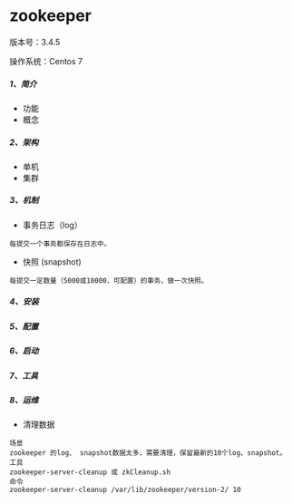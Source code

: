# zookeeper
版本号：3.4.5

操作系统：Centos 7

##### 1、简介
* 功能
* 概念

##### 2、架构
* 单机
* 集群

##### 3、机制
* 事务日志（log）

```
每提交一个事务都保存在日志中。
```

* 快照 (snapshot)

```
每提交一定数量（5000或10000，可配置）的事务，做一次快照。
```

##### 4、安装

##### 5、配置

##### 6、启动

##### 7、工具

##### 8、运维
* 清理数据

```
场景
zookeeper 的log、 snapshot数据太多，需要清理，保留最新的10个log、snapshot。 
工具
zookeeper-server-cleanup 或 zkCleanup.sh 
命令
zookeeper-server-cleanup /var/lib/zookeeper/version-2/ 10
```

